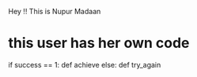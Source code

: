 Hey !! This is Nupur Madaan 

# this user has her own code
if success == 1:
    def achieve
else:
    def try_again

<!---
Noor4589/Noor4589 is a ✨ special ✨ repository because its `README.md` (this file) appears on your GitHub profile.
You can click the Preview link to take a look at your changes.
--->
